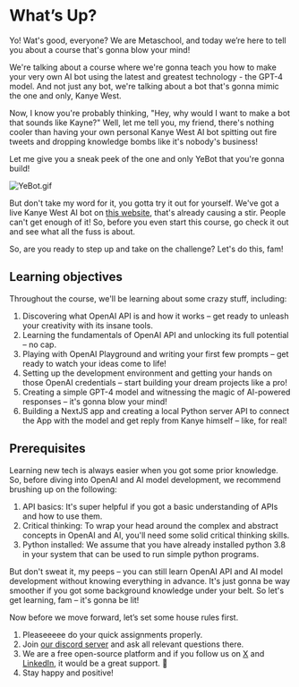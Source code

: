 # What’s Up?

Yo! Wat's good, everyone? We are Metaschool, and today we’re here to tell you about a course that's gonna blow your mind!

We're talking about a course where we're gonna teach you how to make your very own AI bot using the latest and greatest technology - the GPT-4 model. And not just any bot, we're talking about a bot that's gonna mimic the one and only, Kanye West.

Now, I know you're probably thinking, "Hey, why would I want to make a bot that sounds like Kayne?" Well, let me tell you, my friend, there's nothing cooler than having your own personal Kanye West AI bot spitting out fire tweets and dropping knowledge bombs like it's nobody's business!

Let me give you a sneak peek of the one and only YeBot that you're gonna build!

![YeBot.gif](https://github.com/0xmetaschool/Learning-Projects/raw/main/Build%20a%20YeBot%20with%20OpenAI%20API/1.%20Ready%2C%20Set%2C%20Build!/What%E2%80%99s%20Up%20e0976f9262fa4fb6a2be99c2d8b3739f/YeBot.gif)

But don't take my word for it, you gotta try it out for yourself. We've got a live Kanye West AI bot on [this website](https://main--teal-elf-5fdf29.netlify.app/), that's already causing a stir. People can't get enough of it! So, before you even start this course, go check it out and see what all the fuss is about.

So, are you ready to step up and take on the challenge? Let's do this, fam! 

## Learning objectives

Throughout the course, we'll be learning about some crazy stuff, including:

1. Discovering what OpenAI API is and how it works – get ready to unleash your creativity with its insane tools.
2. Learning the fundamentals of OpenAI API and unlocking its full potential – no cap.
3. Playing with OpenAI Playground and writing your first few prompts – get ready to watch your ideas come to life!
4. Setting up the development environment and getting your hands on those OpenAI credentials – start building your dream projects like a pro!
5. Creating a simple GPT-4 model and witnessing the magic of AI-powered responses – it's gonna blow your mind!
6. Building a NextJS app and creating a local Python server API to connect the App with the model and get reply from Kanye himself – like, for real!

## Prerequisites

Learning new tech is always easier when you got some prior knowledge. So, before diving into OpenAI and AI model development, we recommend brushing up on the following:

1. API basics: It's super helpful if you got a basic understanding of APIs and how to use them.
2. Critical thinking: To wrap your head around the complex and abstract concepts in OpenAI and AI, you'll need some solid critical thinking skills.
3. Python installed: We assume that you have already installed python 3.8 in your system that can be used to run simple python programs.

But don't sweat it, my peeps – you can still learn OpenAI API and AI model development without knowing everything in advance. It's just gonna be way smoother if you got some background knowledge under your belt. So let's get learning, fam – it's gonna be lit!

Now before we move forward, let’s set some house rules first.
1. Pleaseeeee do your quick assignments properly.
2. Join [our discord server](https://discord.gg/vbVMUwXWgc) and ask all relevant questions there.
3. We are a free open-source platform and if you follow us on [X](https://bit.ly/yebot-course-twitter) and [LinkedIn](https://bit.ly/yebot-course-linkedin), it would be a great support. 🫣
4. Stay happy and positive!
